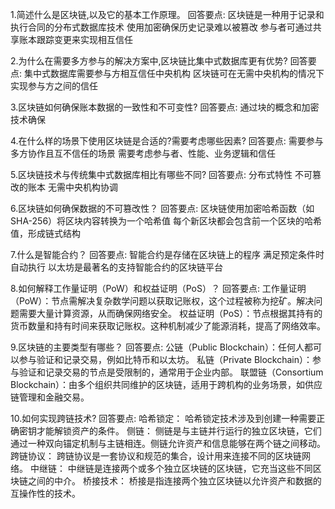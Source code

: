 1.简述什么是区块链,以及它的基本工作原理。
回答要点:
        区块链是一种用于记录和执行合同的分布式数据库技术
        使用加密确保历史记录难以被篡改
        参与者可通过共享账本跟踪变更来实现相互信任
        
2.为什么在需要多方参与的解决方案中,区块链比集中式数据库更有优势?
回答要点:
        集中式数据库需要参与方相互信任中央机构
        区块链可在无需中央机构的情况下实现参与方之间的信任
        
3.区块链如何确保账本数据的一致性和不可变性?
回答要点:
        通过块的概念和加密技术确保

4.在什么样的场景下使用区块链是合适的?需要考虑哪些因素?
回答要点:
        需要参与多方协作且互不信任的场景
        需要考虑参与者、性能、业务逻辑和信任

5.区块链技术与传统集中式数据库相比有哪些不同?
回答要点:
        分布式特性
        不可篡改的账本
        无需中央机构协调
        
6.区块链如何确保数据的不可篡改性？
回答要点:
        区块链使用加密哈希函数（如 SHA-256）将区块内容转换为一个哈希值
        每个新区块都会包含前一个区块的哈希值，形成链式结构
        
7.什么是智能合约？
回答要点:
        智能合约是存储在区块链上的程序
        满足预定条件时自动执行
        以太坊是最著名的支持智能合约的区块链平台
        
8.如何解释工作量证明（PoW）和权益证明（PoS）？
回答要点:
        工作量证明（PoW）：节点需解决复杂数学问题以获取记账权，这个过程被称为挖矿。解决问题需要大量计算资源，从而确保网络安全。
        权益证明（PoS）：节点根据其持有的货币数量和持有时间来获取记账权。这种机制减少了能源消耗，提高了网络效率。

9.区块链的主要类型有哪些？
回答要点:
        公链（Public Blockchain）：任何人都可以参与验证和记录交易，例如比特币和以太坊。
        私链（Private Blockchain）：参与验证和记录交易的节点是受限制的，通常用于企业内部。
        联盟链（Consortium Blockchain）：由多个组织共同维护的区块链，适用于跨机构的业务场景，如供应链管理和金融交易。

10.如何实现跨链技术?
回答要点:
        哈希锁定： 哈希锁定技术涉及到创建一种需要正确密钥才能解锁资产的条件。
        侧链： 侧链是与主链并行运行的独立区块链，它们通过一种双向锚定机制与主链相连。侧链允许资产和信息能够在两个链之间移动。
        跨链协议： 跨链协议是一套协议和规范的集合，设计用来连接不同的区块链网络。
        中继链： 中继链是连接两个或多个独立区块链的区块链，它充当这些不同区块链之间的中介。
        桥接技术： 桥接是指连接两个独立区块链以允许资产和数据的互操作性的技术。

